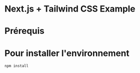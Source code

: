# Next.js + Tailwind CSS Example

# Prérequis 

# Pour installer l'environnement

```bash
npm install
```

